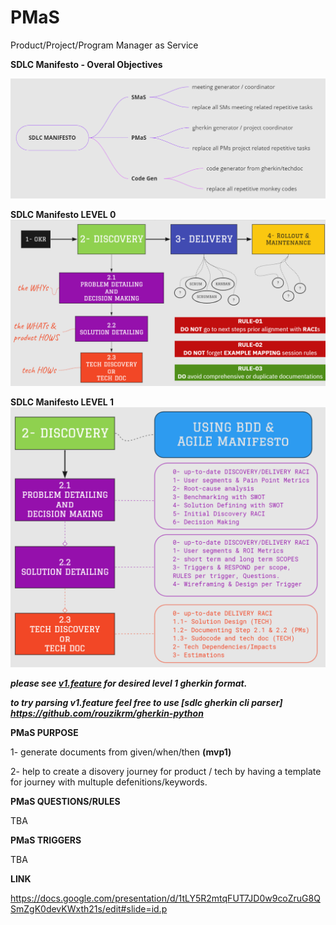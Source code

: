 # PMaS
Product/Project/Program Manager as Service

**SDLC Manifesto - Overal Objectives**

![level 0](https://github.com/sdlcmanfiesto/SMaS/blob/main/overall%20objectives.PNG?raw=true)

**SDLC Manifesto LEVEL 0**
![level 0](https://github.com/sdlcmanfiesto/SMaS/blob/main/level-1.png?raw=true)

**SDLC Manifesto LEVEL 1**
![level 1](https://github.com/sdlcmanfiesto/SMaS/blob/main/level-2.png?raw=true)

***please see [v1.feature](https://raw.githubusercontent.com/sdlcmanfiesto/PMaS/main/v1.feature) for desired level 1 gherkin format.***

***to try parsing v1.feature feel free to use [sdlc gherkin cli parser]  https://github.com/rouzikrm/gherkin-python***


**PMaS PURPOSE**

1- generate documents from given/when/then **(mvp1)**

2- help to create a disovery journey for product / tech by having a template for journey with multuple defenitions/keywords.


**PMaS QUESTIONS/RULES**

TBA


**PMaS TRIGGERS**

TBA

**LINK**

https://docs.google.com/presentation/d/1tLY5R2mtqFUT7JD0w9coZruG8QSmZgK0devKWxth21s/edit#slide=id.p
